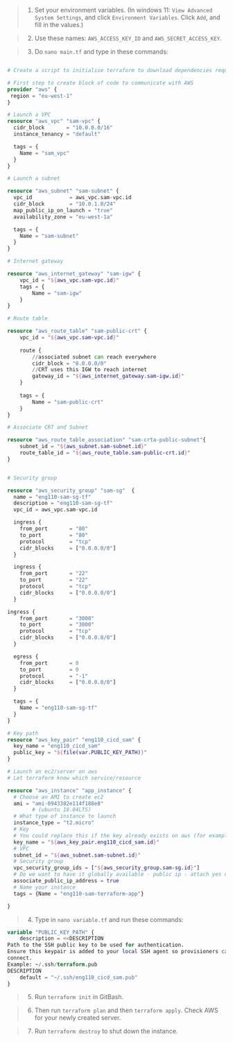 > 1. Set your environment variables. (In windows 11: `View Advanced System Settings`, and click
`Environment Variables`. Click `Add`, and fill in the values.)

> 2. Use these names: `AWS_ACCESS_KEY_ID` and `AWS_SECRET_ACCESS_KEY`.

> 3. Do `nano main.tf` and type in these commands:

```terraform

# Create a script to initialise terraform to download dependencies required for AWS

# First step to create block of code to communicate with AWS
provider "aws" {
 region = "eu-west-1" 
}

# Launch a VPC
resource "aws_vpc" "sam-vpc" {
  cidr_block       = "10.0.0.0/16"
  instance_tenancy = "default"

  tags = {
    Name = "sam_vpc"
  }
}

# Launch a subnet

resource "aws_subnet" "sam-subnet" {
  vpc_id            = aws_vpc.sam-vpc.id
  cidr_block        = "10.0.1.0/24"
  map_public_ip_on_launch = "true"
  availability_zone = "eu-west-1a"

  tags = {
    Name = "sam-subnet"
  }
}

# Internet gateway

resource "aws_internet_gateway" "sam-igw" {
    vpc_id = "${aws_vpc.sam-vpc.id}"
    tags = {
        Name = "sam-igw"
    }
}

# Route table

resource "aws_route_table" "sam-public-crt" {
    vpc_id = "${aws_vpc.sam-vpc.id}"
    
    route {
        //associated subnet can reach everywhere
        cidr_block = "0.0.0.0/0" 
        //CRT uses this IGW to reach internet
        gateway_id = "${aws_internet_gateway.sam-igw.id}" 
    }
    
    tags = {
        Name = "sam-public-crt"
    }
}

# Associate CRT and Subnet

resource "aws_route_table_association" "sam-crta-public-subnet"{
    subnet_id = "${aws_subnet.sam-subnet.id}"
    route_table_id = "${aws_route_table.sam-public-crt.id}"
}


# Security group

resource "aws_security_group" "sam-sg"  {
  name = "eng110-sam-sg-tf"
  description = "eng110-sam-sg-tf"
  vpc_id = aws_vpc.sam-vpc.id

  ingress {
    from_port       = "80"
    to_port         = "80"
    protocol        = "tcp"
    cidr_blocks     = ["0.0.0.0/0"]   
  }

  ingress {
    from_port       = "22"
    to_port         = "22"
    protocol        = "tcp"
    cidr_blocks     = ["0.0.0.0/0"]  
  }

ingress {
    from_port       = "3000"
    to_port         = "3000"
    protocol        = "tcp"
    cidr_blocks     = ["0.0.0.0/0"]  
  }

  egress {
    from_port       = 0
    to_port         = 0
    protocol        = "-1" 
    cidr_blocks     = ["0.0.0.0/0"]
  }

  tags = {
    Name = "eng110-sam-sg-tf"
  }
}

# Key path
resource "aws_key_pair" "eng110_cicd_sam" {
  key_name = "eng110_cicd_sam"
  public_key = "${file(var.PUBLIC_KEY_PATH)}"
}

# Launch an ec2/server on aws
# Let terraform know which service/resource

resource "aws_instance" "app_instance" {
  # Choose an AMI to create ec2
  ami = "ami-0943382e114f188e8"
        # (ubuntu 18.04LTS)
  # What type of instance to launch
  instance_type = "t2.micro"
  # Key
  # You could replace this if the key already exists on aws (for example with "eng119")
  key_name = "${aws_key_pair.eng110_cicd_sam.id}"
  # VPC
  subnet_id = "${aws_subnet.sam-subnet.id}"
  # Security group
  vpc_security_group_ids = ["${aws_security_group.sam-sg.id}"]
  # Do we want to have it globally available - public ip - attach yes or no?
  associate_public_ip_address = true
  # Name your instance
  tags = {Name = "eng110-sam-terraform-app"}

}
```

> 4. Type in `nano variable.tf` and run these commands:
```terraform
variable "PUBLIC_KEY_PATH" {
    description = <<DESCRIPTION
Path to the SSH public key to be used for authentication.
Ensure this keypair is added to your local SSH agent so provisioners can
connect.
Example: ~/.ssh/terraform.pub
DESCRIPTION
    default = "~/.ssh/eng110_cicd_sam.pub"
}
```

> 5. Run `terraform init` in GitBash.

> 6. Then run `terraform plan` and then `terraform apply`. Check AWS for your newly created server.

> 7. Run `terraform destroy` to shut down the instance.
